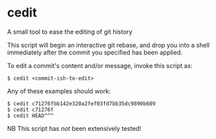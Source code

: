 # cedit

A small tool to ease the editing of git history

This script will begin an interactive git rebase, and drop you into a
shell immediately after the commit you specified has been applied.

To edit a commit's content and/or message, invoke this script as:

```
$ cedit <commit-ish-to-edit>
```

Any of these examples should work:

```
$ cedit c71276fbb142e320a2fef03fd7bb35dc9890b609
$ cedit c71276f
$ cedit HEAD^^^
```

NB This script has *not* been extensively tested!
